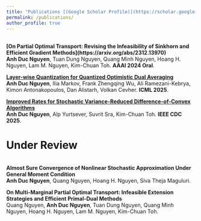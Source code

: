```yaml
---
title: "Publications [(Google Scholar Profile)](https://scholar.google.com/citations?user=MyzRd78AAAAJ&hl=en)"
permalink: /publications/
author_profile: true
---
```

<br>
<b>[On Partial Optimal Transport: Revising the Infeasibility of Sinkhorn and Efficient Gradient Methods](https://arxiv.org/abs/2312.13970)</b> <br> 
<b>Anh Duc Nguyen</b>, Tuan Dung Nguyen, Quang Minh Nguyen, Hoang H. Nguyen, Lam M. Nguyen, Kim-Chuan Toh.
<b>AAAI 2024 Oral</b>.

<b>[Layer-wise Quantization for Quantized Optimistic Dual Averaging](https://arxiv.org/abs/2505.14371)</b> <br> 
<b>Anh Duc Nguyen</b>, Ilia Markov, Frank Zhengqing Wu, Ali Ramezani-Kebrya, Kimon Antonakopoulos, Dan Alistarh, Volkan Cevher.
<b>ICML 2025</b>.

<b>[Improved Rates for Stochastic Variance-Reduced Difference-of-Convex Algorithms](https://arxiv.org/abs/2509.11657)</b> <br> 
<b>Anh Duc Nguyen</b>, Alp Yurtsever, Suvrit Sra, Kim-Chuan Toh.
<b>IEEE CDC 2025</b>.

# Under Review
<br>
<b>Almost Sure Convergence of Nonlinear Stochastic Approximation Under General Moment Condition</b> <br>
<b>Anh Duc Nguyen</b>, Quang Nguyen, Hoang H. Nguyen, Siva Theja Maguluri.

<b>On Multi-Marginal Partial Optimal Transport: Infeasible Extension Strategies and Efficient Primal-Dual Methods</b> <br>
Quang Nguyen, <b>Anh Duc Nguyen</b>, Tuan Dung Nguyen, Quang Minh Nguyen, Hoang H. Nguyen, Lam M. Nguyen, Kim-Chuan Toh.
